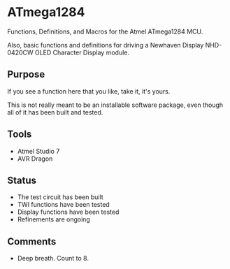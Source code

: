 # ATmega1284
Functions, Definitions, and Macros for the Atmel ATmega1284 MCU.

Also, basic functions and definitions for driving a Newhaven Display NHD-0420CW OLED Character Display module.
## Purpose
If you see a function here that you like, take it, it's yours.

This is not really meant to be an installable software package, even though all of it has been built and tested.
## Tools
- Atmel Studio 7
- AVR Dragon
## Status
- The test circuit has been built
- TWI functions have been tested
- Display functions have been tested
- Refinements are ongoing
## Comments
- Deep breath. Count to 8.
